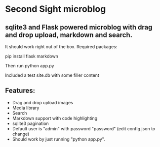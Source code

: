 # Second Sight microblog
## sqlite3 and Flask powered microblog with drag and drop upload, markdown and search.

It should work right out of the box.
Required packages:

pip install flask markdown

Then run python app.py

Included a test site.db with some filler content

## Features:
* Drag and drop upload images
* Media library
* Search
* Markdown support with code highlighting
* sqlite3 pagination
* Default user is "admin" with password "password" (edit config.json to change)
* Should work by just running "python app.py".
